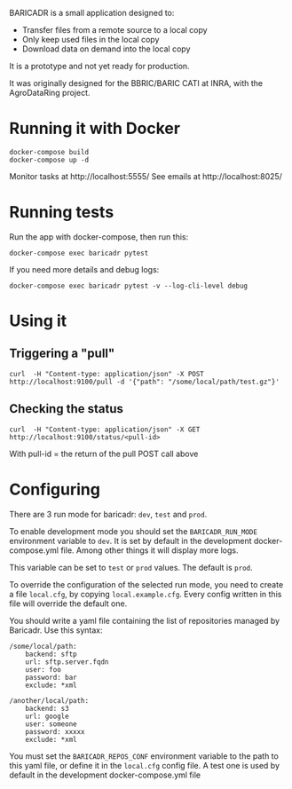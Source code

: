 BARICADR is a small application designed to:

- Transfer files from a remote source to a local copy
- Only keep used files in the local copy
- Download data on demand into the local copy

It is a prototype and not yet ready for production.

It was originally designed for the BBRIC/BARIC CATI at INRA, with the AgroDataRing project.

# Running it with Docker

```
docker-compose build
docker-compose up -d
```

Monitor tasks at http://localhost:5555/
See emails at http://localhost:8025/

# Running tests

Run the app with docker-compose, then run this:

```
docker-compose exec baricadr pytest
```

If you need more details and debug logs:

```
docker-compose exec baricadr pytest -v --log-cli-level debug
```

# Using it

## Triggering a "pull"

`curl  -H "Content-type: application/json" -X POST http://localhost:9100/pull -d '{"path": "/some/local/path/test.gz"}'`

## Checking the status

`curl  -H "Content-type: application/json" -X GET http://localhost:9100/status/<pull-id>`

With pull-id = the return of the pull POST call above

# Configuring

There are 3 run mode for baricadr: `dev`, `test` and `prod`.

To enable development mode you should set the `BARICADR_RUN_MODE` environment variable to `dev`. It is set by default in the development docker-compose.yml file. Among other things it will display more logs.

This variable can be set to `test` or `prod` values. The default is `prod`.

To override the configuration of the selected run mode, you need to create a file `local.cfg`, by copying `local.example.cfg`. Every config written in this file will override the default one.

You should write a yaml file containing the list of repositories managed by Baricadr. Use this syntax:

```
/some/local/path:
    backend: sftp
    url: sftp.server.fqdn
    user: foo
    password: bar
    exclude: *xml

/another/local/path:
    backend: s3
    url: google
    user: someone
    password: xxxxx
    exclude: *xml
```

You must set the `BARICADR_REPOS_CONF` environment variable to the path to this yaml file, or define it in the `local.cfg` config file. A test one is used by default in the development docker-compose.yml file
